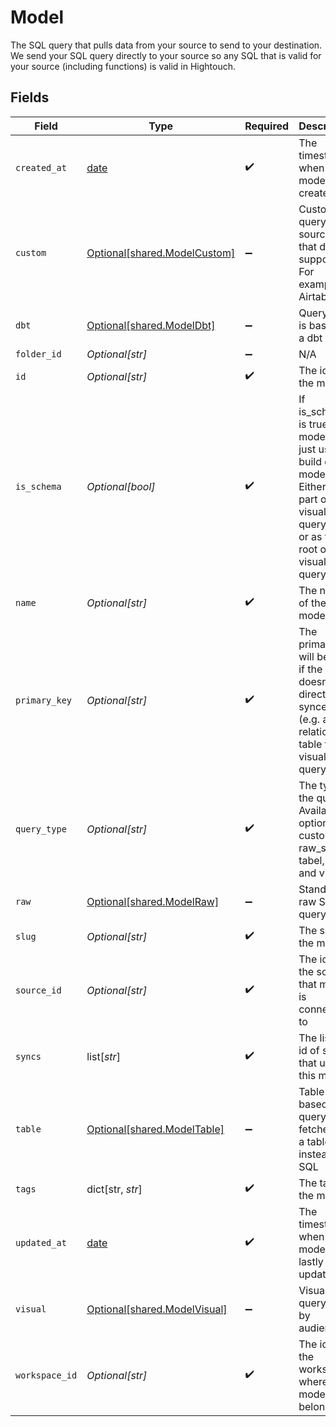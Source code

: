 # Model

The SQL query that pulls data from your source to send to your destination.
We send your SQL query directly to your source so any SQL that is valid for your source (including functions) is valid in Hightouch.


## Fields

| Field                                                                                                                                    | Type                                                                                                                                     | Required                                                                                                                                 | Description                                                                                                                              |
| ---------------------------------------------------------------------------------------------------------------------------------------- | ---------------------------------------------------------------------------------------------------------------------------------------- | ---------------------------------------------------------------------------------------------------------------------------------------- | ---------------------------------------------------------------------------------------------------------------------------------------- |
| `created_at`                                                                                                                             | [date](https://docs.python.org/3/library/datetime.html#date-objects)                                                                     | :heavy_check_mark:                                                                                                                       | The timestamp when model was created                                                                                                     |
| `custom`                                                                                                                                 | [Optional[shared.ModelCustom]](undefined/models/shared/modelcustom.md)                                                                   | :heavy_minus_sign:                                                                                                                       | Custom query for sources that doesn't support sql. For example, Airtable.                                                                |
| `dbt`                                                                                                                                    | [Optional[shared.ModelDbt]](undefined/models/shared/modeldbt.md)                                                                         | :heavy_minus_sign:                                                                                                                       | Query that is based on a dbt model                                                                                                       |
| `folder_id`                                                                                                                              | *Optional[str]*                                                                                                                          | :heavy_minus_sign:                                                                                                                       | N/A                                                                                                                                      |
| `id`                                                                                                                                     | *Optional[str]*                                                                                                                          | :heavy_check_mark:                                                                                                                       | The id of the model                                                                                                                      |
| `is_schema`                                                                                                                              | *Optional[bool]*                                                                                                                         | :heavy_check_mark:                                                                                                                       | If is_schema is true, the model is just used to build other models.<br/>Either as part of visual querying, or as the root of a visual query. |
| `name`                                                                                                                                   | *Optional[str]*                                                                                                                          | :heavy_check_mark:                                                                                                                       | The name of the model                                                                                                                    |
| `primary_key`                                                                                                                            | *Optional[str]*                                                                                                                          | :heavy_check_mark:                                                                                                                       | The primary key will be null if the query doesn't get directly synced (e.g. a relationship table for visual querying)                    |
| `query_type`                                                                                                                             | *Optional[str]*                                                                                                                          | :heavy_check_mark:                                                                                                                       | The type of the query. Available options: custom, raw_sql, tabel, dbt and visual.                                                        |
| `raw`                                                                                                                                    | [Optional[shared.ModelRaw]](undefined/models/shared/modelraw.md)                                                                         | :heavy_minus_sign:                                                                                                                       | Standard raw SQL query                                                                                                                   |
| `slug`                                                                                                                                   | *Optional[str]*                                                                                                                          | :heavy_check_mark:                                                                                                                       | The slug of the model                                                                                                                    |
| `source_id`                                                                                                                              | *Optional[str]*                                                                                                                          | :heavy_check_mark:                                                                                                                       | The id of the source that model is connected to                                                                                          |
| `syncs`                                                                                                                                  | list[*str*]                                                                                                                              | :heavy_check_mark:                                                                                                                       | The list of id of syncs that uses this model                                                                                             |
| `table`                                                                                                                                  | [Optional[shared.ModelTable]](undefined/models/shared/modeltable.md)                                                                     | :heavy_minus_sign:                                                                                                                       | Table-based query that fetches on a table instead of SQL                                                                                 |
| `tags`                                                                                                                                   | dict[str, *str*]                                                                                                                         | :heavy_check_mark:                                                                                                                       | The tags of the model                                                                                                                    |
| `updated_at`                                                                                                                             | [date](https://docs.python.org/3/library/datetime.html#date-objects)                                                                     | :heavy_check_mark:                                                                                                                       | The timestamp when model was lastly updated                                                                                              |
| `visual`                                                                                                                                 | [Optional[shared.ModelVisual]](undefined/models/shared/modelvisual.md)                                                                   | :heavy_minus_sign:                                                                                                                       | Visual query, used by audience                                                                                                           |
| `workspace_id`                                                                                                                           | *Optional[str]*                                                                                                                          | :heavy_check_mark:                                                                                                                       | The id of the workspace where the model belongs to                                                                                       |
